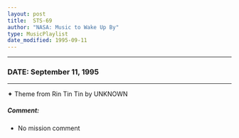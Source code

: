 ```yaml
---
layout: post
title:  STS-69
author: "NASA: Music to Wake Up By"
type: MusicPlaylist
date_modified: 1995-09-11
---
```


----
### DATE: September 11, 1995
----
✦ Theme from Rin Tin Tin by UNKNOWN

##### Comment:
* No mission comment
